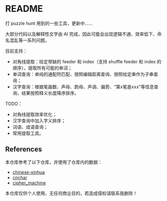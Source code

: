 # README

打 puzzle hunt 用到的一些工具，更新中……

大部分代码以及解释性文字由 AI 完成，因此可能会出现逻辑不通、效率低下、命名混乱等一系列问题。

目前支持：

- 对角线提取：给定带缺的 feeder 和 index（支持 shuffle feeder 和 index 的顺序），提取所有可能的单词；
- 单词查询：单纯的通配符匹配、按照编辑距离查询、按照给定串作为子串查询；
- 汉字查询：根据笔画数、声母、韵母、声调、偏旁、“第x笔是xxx”等信息查询，结果按照释义长度降序排序。

TODO：

- 对角线提取效率优化；
- 汉字查询中加入字义排序；
- 词语、成语查询；
- 常用提取工具。

## References

本仓库参考了以下仓库，并使用了仓库内的数据：

- [chinese-xinhua](https://github.com/pwxcoo/chinese-xinhua)
- [cnchar](https://github.com/theajack/cnchar)
- [cipher_machine](https://github.com/philippica/cipher_machine)

本仓库仅供个人使用，无任何商业目的，若造成侵权请联系我删除！